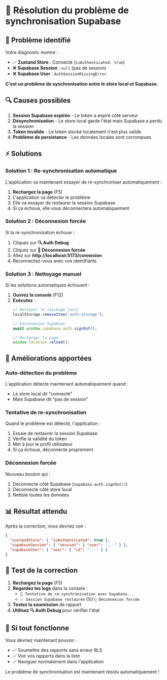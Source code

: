 # 🔄 Résolution du problème de synchronisation Supabase

## 🚨 Problème identifié

Votre diagnostic montre :
- ✅ **Zustand Store** : Connecté (`isAuthenticated: true`)
- ❌ **Supabase Session** : `null` (pas de session)
- ❌ **Supabase User** : `AuthSessionMissingError`

**C'est un problème de synchronisation entre le store local et Supabase.**

## 🔍 Causes possibles

1. **Session Supabase expirée** - Le token a expiré côté serveur
2. **Désynchronisation** - Le store local garde l'état mais Supabase a perdu la session
3. **Token invalide** - Le token stocké localement n'est plus valide
4. **Problème de persistance** - Les données locales sont corrompues

## ⚡ Solutions

### Solution 1 : Re-synchronisation automatique
L'application va maintenant essayer de re-synchroniser automatiquement :

1. **Rechargez la page** (F5)
2. L'application va détecter le problème
3. Elle va essayer de restaurer la session Supabase
4. Si ça échoue, elle vous déconnectera automatiquement

### Solution 2 : Déconnexion forcée
Si la re-synchronisation échoue :

1. Cliquez sur **🔍 Auth Debug**
2. Cliquez sur **🚪 Déconnexion forcée**
3. Allez sur **http://localhost:5173/connexion**
4. Reconnectez-vous avec vos identifiants

### Solution 3 : Nettoyage manuel
Si les solutions automatiques échouent :

1. **Ouvrez la console** (F12)
2. **Exécutez** :
   ```javascript
   // Nettoyer le stockage local
   localStorage.removeItem('auth-storage');
   
   // Déconnexion Supabase
   await window.supabase.auth.signOut();
   
   // Recharger la page
   window.location.reload();
   ```

## 🔧 Améliorations apportées

### Auto-détection du problème
L'application détecte maintenant automatiquement quand :
- Le store local dit "connecté"
- Mais Supabase dit "pas de session"

### Tentative de re-synchronisation
Quand le problème est détecté, l'application :
1. Essaie de restaurer la session Supabase
2. Vérifie la validité du token
3. Met à jour le profil utilisateur
4. Si ça échoue, déconnecte proprement

### Déconnexion forcée
Nouveau bouton qui :
1. Déconnecte côté Supabase (`supabase.auth.signOut()`)
2. Déconnecte côté store local
3. Nettoie toutes les données

## 📊 Résultat attendu

Après la correction, vous devriez voir :
```json
{
  "zustandStore": { "isAuthenticated": true },
  "supabaseSession": { "session": { "user": "..." } },
  "supabaseUser": { "user": { "id": "..." } }
}
```

## 🎯 Test de la correction

1. **Rechargez la page** (F5)
2. **Regardez les logs** dans la console :
   - `🔄 Tentative de re-synchronisation avec Supabase...`
   - `✅ Session Supabase restaurée` OU `🚪 Déconnexion forcée`
3. **Testez la soumission** de rapport
4. **Utilisez 🔍 Auth Debug** pour vérifier l'état

## 🚀 Si tout fonctionne

Vous devriez maintenant pouvoir :
- ✅ Soumettre des rapports sans erreur RLS
- ✅ Voir vos rapports dans la liste
- ✅ Naviguer normalement dans l'application

Le problème de synchronisation est maintenant résolu automatiquement !
